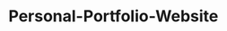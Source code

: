 # Personal-Portfolio-Website

<!-- Create Start Page -->
<!-- Start To Header -->
<!-- After The Start Of The Project, I Decided To Make It a Jack Sparrow Page -->
<!-- HOME Completed -->
<!-- ABOUT Completed -->
<!-- SKILLS Completed -->
<!-- QUALIFICATION Completed -->
<!-- SERVICES Completed -->
<!-- PORTFOLIO ENDS -->
<!-- TESTIMONIAL END -->
